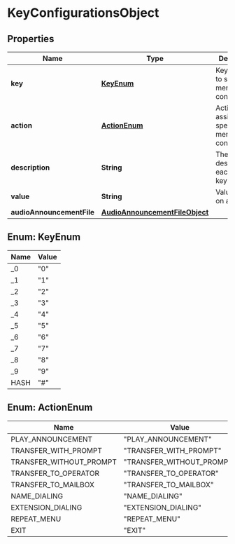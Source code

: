 

# KeyConfigurationsObject


## Properties

| Name | Type | Description | Notes |
|------------ | ------------- | ------------- | -------------|
|**key** | [**KeyEnum**](#KeyEnum) | Key assigned to specific menu configuration. |  |
|**action** | [**ActionEnum**](#ActionEnum) | Action assigned to specific menu key configuration. |  |
|**description** | **String** | The description of each menu key. |  [optional] |
|**value** | **String** | Value based on actions. |  [optional] |
|**audioAnnouncementFile** | [**AudioAnnouncementFileObject**](AudioAnnouncementFileObject.md) |  |  [optional] |



## Enum: KeyEnum

| Name | Value |
|---- | -----|
| _0 | &quot;0&quot; |
| _1 | &quot;1&quot; |
| _2 | &quot;2&quot; |
| _3 | &quot;3&quot; |
| _4 | &quot;4&quot; |
| _5 | &quot;5&quot; |
| _6 | &quot;6&quot; |
| _7 | &quot;7&quot; |
| _8 | &quot;8&quot; |
| _9 | &quot;9&quot; |
| HASH | &quot;#&quot; |



## Enum: ActionEnum

| Name | Value |
|---- | -----|
| PLAY_ANNOUNCEMENT | &quot;PLAY_ANNOUNCEMENT&quot; |
| TRANSFER_WITH_PROMPT | &quot;TRANSFER_WITH_PROMPT&quot; |
| TRANSFER_WITHOUT_PROMPT | &quot;TRANSFER_WITHOUT_PROMPT&quot; |
| TRANSFER_TO_OPERATOR | &quot;TRANSFER_TO_OPERATOR&quot; |
| TRANSFER_TO_MAILBOX | &quot;TRANSFER_TO_MAILBOX&quot; |
| NAME_DIALING | &quot;NAME_DIALING&quot; |
| EXTENSION_DIALING | &quot;EXTENSION_DIALING&quot; |
| REPEAT_MENU | &quot;REPEAT_MENU&quot; |
| EXIT | &quot;EXIT&quot; |



